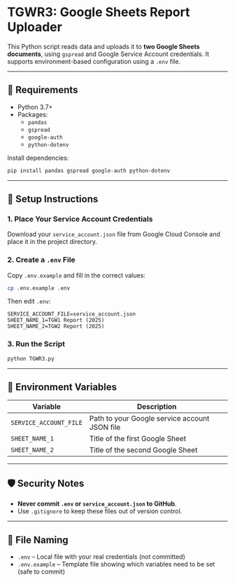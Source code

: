 # TGWR3: Google Sheets Report Uploader

This Python script reads data and uploads it to **two Google Sheets documents**, using `gspread` and Google Service Account credentials. It supports environment-based configuration using a `.env` file.

---

## 🔧 Requirements

- Python 3.7+
- Packages:
  - `pandas`
  - `gspread`
  - `google-auth`
  - `python-dotenv`

Install dependencies:
```bash
pip install pandas gspread google-auth python-dotenv
```

---

## 🔐 Setup Instructions

### 1. Place Your Service Account Credentials

Download your `service_account.json` file from Google Cloud Console and place it in the project directory.

### 2. Create a `.env` File

Copy `.env.example` and fill in the correct values:

```bash
cp .env.example .env
```

Then edit `.env`:
```
SERVICE_ACCOUNT_FILE=service_account.json
SHEET_NAME_1=TGW1 Report (2025)
SHEET_NAME_2=TGW2 Report (2025)
```

### 3. Run the Script

```bash
python TGWR3.py
```

---

## 📄 Environment Variables

| Variable              | Description                            |
|-----------------------|----------------------------------------|
| `SERVICE_ACCOUNT_FILE`| Path to your Google service account JSON file |
| `SHEET_NAME_1`        | Title of the first Google Sheet        |
| `SHEET_NAME_2`        | Title of the second Google Sheet       |

---

## 🛡️ Security Notes

- **Never commit `.env` or `service_account.json` to GitHub**.
- Use `.gitignore` to keep these files out of version control.

---

## 📁 File Naming

- `.env` – Local file with your real credentials (not committed)
- `.env.example` – Template file showing which variables need to be set (safe to commit)
